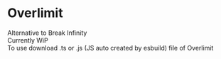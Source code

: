# Overlimit
Alternative to Break Infinity \
Currently WiP \
To use download .ts or .js (JS auto created by esbuild) file of Overlimit
